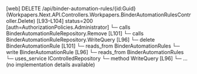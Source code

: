[web] DELETE /api/binder-automation-rules/{id:Guid}  (Workpapers.Next.API.Controllers.Workpapers.BinderAutomationRulesController.Delete)  [L93–L104] status=200 [auth=AuthorizationPolicies.Administrator]
  └─ calls BinderAutomationRuleRepository.Remove [L101]
  └─ calls BinderAutomationRuleRepository.WriteQuery [L96]
  └─ delete BinderAutomationRule [L101]
    └─ reads_from BinderAutomationRules
  └─ write BinderAutomationRule [L96]
    └─ reads_from BinderAutomationRules
  └─ uses_service IControlledRepository<BinderAutomationRule>
    └─ method WriteQuery [L96]
      └─ ... (no implementation details available)

